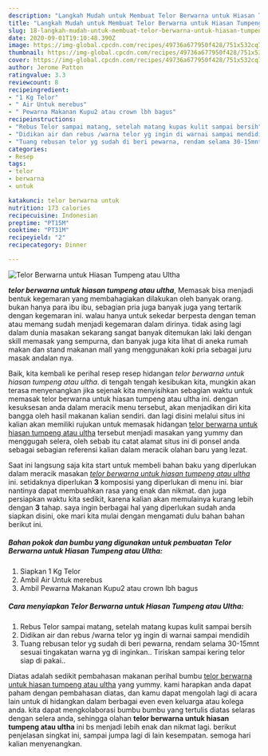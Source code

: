 ```yaml
---
description: "Langkah Mudah untuk Membuat Telor Berwarna untuk Hiasan Tumpeng atau Ultha yang nikmat"
title: "Langkah Mudah untuk Membuat Telor Berwarna untuk Hiasan Tumpeng atau Ultha yang nikmat"
slug: 18-langkah-mudah-untuk-membuat-telor-berwarna-untuk-hiasan-tumpeng-atau-ultha-yang-nikmat
date: 2020-09-01T19:10:48.390Z
image: https://img-global.cpcdn.com/recipes/49736a677950f428/751x532cq70/telor-berwarna-untuk-hiasan-tumpeng-atau-ultha-foto-resep-utama.jpg
thumbnail: https://img-global.cpcdn.com/recipes/49736a677950f428/751x532cq70/telor-berwarna-untuk-hiasan-tumpeng-atau-ultha-foto-resep-utama.jpg
cover: https://img-global.cpcdn.com/recipes/49736a677950f428/751x532cq70/telor-berwarna-untuk-hiasan-tumpeng-atau-ultha-foto-resep-utama.jpg
author: Jerome Patton
ratingvalue: 3.3
reviewcount: 8
recipeingredient:
- "1 Kg Telor"
- " Air Untuk merebus"
- " Pewarna Makanan Kupu2 atau crown lbh bagus"
recipeinstructions:
- "Rebus Telor sampai matang, setelah matang kupas kulit sampai bersih"
- "Didikan air dan rebus /warna telor yg ingin di warnai sampai mendidih"
- "Tuang rebusan telor yg sudah di beri pewarna, rendam selama 30-15mnt sesuai tingakatan warna yg di inginkan.. Tiriskan sampai kering telor siap di pakai.."
categories:
- Resep
tags:
- telor
- berwarna
- untuk

katakunci: telor berwarna untuk 
nutrition: 173 calories
recipecuisine: Indonesian
preptime: "PT15M"
cooktime: "PT31M"
recipeyield: "2"
recipecategory: Dinner

---
```



![Telor Berwarna untuk Hiasan Tumpeng atau Ultha](https://img-global.cpcdn.com/recipes/49736a677950f428/751x532cq70/telor-berwarna-untuk-hiasan-tumpeng-atau-ultha-foto-resep-utama.jpg)

<b><i>telor berwarna untuk hiasan tumpeng atau ultha</i></b>, Memasak bisa menjadi bentuk kegemaran yang membahagiakan dilakukan oleh banyak orang. bukan hanya para ibu ibu, sebagian pria juga banyak juga yang tertarik dengan kegemaran ini. walau hanya untuk sekedar berpesta dengan teman atau memang sudah menjadi kegemaran dalam dirinya. tidak asing lagi dalam dunia masakan sekarang sangat banyak ditemukan laki laki dengan skill memasak yang sempurna, dan banyak juga kita lihat di aneka rumah makan dan stand makanan mall yang menggunakan koki pria sebagai juru masak andalan nya.

Baik, kita kembali ke perihal resep resep hidangan <i>telor berwarna untuk hiasan tumpeng atau ultha</i>. di tengah tengah kesibukan kita, mungkin akan terasa menyenangkan jika sejenak kita menyisihkan sebagian waktu untuk memasak telor berwarna untuk hiasan tumpeng atau ultha ini. dengan kesuksesan anda dalam meracik menu tersebut, akan menjadikan diri kita bangga oleh hasil makanan kalian sendiri. dan lagi disini melalui situs ini kalian akan memiliki rujukan untuk memasak hidangan <u>telor berwarna untuk hiasan tumpeng atau ultha</u> tersebut menjadi masakan yang yummy dan menggugah selera, oleh sebab itu catat alamat situs ini di ponsel anda sebagai sebagian referensi kalian dalam meracik olahan baru yang lezat.




Saat ini langsung saja kita start untuk membeli bahan baku yang diperlukan dalam meracik masakan <u><i>telor berwarna untuk hiasan tumpeng atau ultha</i></u> ini. setidaknya diperlukan <b>3</b> komposisi yang diperlukan di menu ini. biar nantinya dapat membuahkan rasa yang enak dan nikmat. dan juga persiapkan waktu kita sedikit, karena kalian akan memulainya kurang lebih dengan <b>3</b> tahap. saya ingin berbagai hal yang diperlukan sudah anda siapkan disini, oke mari kita mulai dengan mengamati dulu bahan bahan berikut ini.

<!--inarticleads1-->

##### Bahan pokok dan bumbu yang digunakan untuk pembuatan Telor Berwarna untuk Hiasan Tumpeng atau Ultha:

1. Siapkan 1 Kg Telor
1. Ambil  Air Untuk merebus
1. Ambil  Pewarna Makanan Kupu2 atau crown lbh bagus




<!--inarticleads2-->

##### Cara menyiapkan Telor Berwarna untuk Hiasan Tumpeng atau Ultha:

1. Rebus Telor sampai matang, setelah matang kupas kulit sampai bersih
1. Didikan air dan rebus /warna telor yg ingin di warnai sampai mendidih
1. Tuang rebusan telor yg sudah di beri pewarna, rendam selama 30-15mnt sesuai tingakatan warna yg di inginkan.. Tiriskan sampai kering telor siap di pakai..




Diatas adalah sedikit pembahasan makanan perihal bumbu <u>telor berwarna untuk hiasan tumpeng atau ultha</u> yang yummy. kami harapkan anda dapat paham dengan pembahasan diatas, dan kamu dapat mengolah lagi di acara lain untuk di hidangkan dalam berbagai even even keluarga atau kolega anda. kita dapat mengkolaborasi bumbu bumbu yang tertulis diatas selaras dengan selera anda, sehingga olahan <b>telor berwarna untuk hiasan tumpeng atau ultha</b> ini bs menjadi lebih enak dan nikmat lagi. berikut penjelasan singkat ini, sampai jumpa lagi di lain kesempatan. semoga hari kalian menyenangkan.
